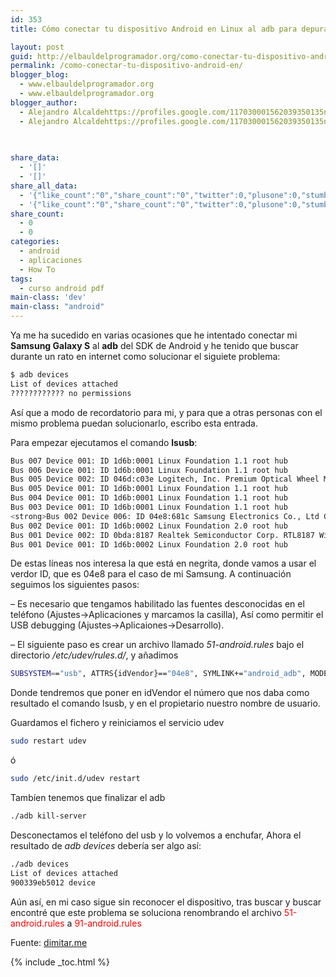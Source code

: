 ```yaml
---
id: 353
title: Cómo conectar tu dispositivo Android en Linux al adb para depurar y desarrollar aplicaciones

layout: post
guid: http://elbauldelprogramador.org/como-conectar-tu-dispositivo-android-en-linux-al-adb-para-depurar-y-desarrollar-aplicaciones/
permalink: /como-conectar-tu-dispositivo-android-en/
blogger_blog:
  - www.elbauldelprogramador.org
  - www.elbauldelprogramador.org
blogger_author:
  - Alejandro Alcaldehttps://profiles.google.com/117030001562039350135noreply@blogger.com
  - Alejandro Alcaldehttps://profiles.google.com/117030001562039350135noreply@blogger.com

  
  
share_data:
  - '[]'
  - '[]'
share_all_data:
  - '{"like_count":"0","share_count":"0","twitter":0,"plusone":0,"stumble":0,"pinit":0,"count":0,"time":1333551690}'
  - '{"like_count":"0","share_count":"0","twitter":0,"plusone":0,"stumble":0,"pinit":0,"count":0,"time":1333551690}'
share_count:
  - 0
  - 0
categories:
  - android
  - aplicaciones
  - How To
tags:
  - curso android pdf
main-class: 'dev'
main-class: "android"
---
```

Ya me ha sucedido en varias ocasiones que he intentado conectar mi **Samsung Galaxy S** al **adb** del SDK de Android y he tenido que buscar durante un rato en internet como solucionar el siguiete problema:

```bash
$ adb devices
List of devices attached
???????????? no permissions
```

Así que a modo de recordatorio para mi, y para que a otras personas con el mismo problema puedan solucionarlo, escribo esta entrada.

<a name="more"></a>

Para empezar ejecutamos el comando **lsusb**:

```bash
Bus 007 Device 001: ID 1d6b:0001 Linux Foundation 1.1 root hub
Bus 006 Device 001: ID 1d6b:0001 Linux Foundation 1.1 root hub
Bus 005 Device 002: ID 046d:c03e Logitech, Inc. Premium Optical Wheel Mouse (M-BT58)
Bus 005 Device 001: ID 1d6b:0001 Linux Foundation 1.1 root hub
Bus 004 Device 001: ID 1d6b:0001 Linux Foundation 1.1 root hub
Bus 003 Device 001: ID 1d6b:0001 Linux Foundation 1.1 root hub
<strong>Bus 002 Device 006: ID 04e8:681c Samsung Electronics Co., Ltd Galaxy Portal/Spica/S</strong>
Bus 002 Device 001: ID 1d6b:0002 Linux Foundation 2.0 root hub
Bus 001 Device 002: ID 0bda:8187 Realtek Semiconductor Corp. RTL8187 Wireless Adapter
Bus 001 Device 001: ID 1d6b:0002 Linux Foundation 2.0 root hub
```

De estas líneas nos interesa la que está en negrita, donde vamos a usar el verdor ID, que es 04e8 para el caso de mi Samsung. A continuación seguimos los siguientes pasos:

&#8211; Es necesario que tengamos habilitado las fuentes desconocidas en el teléfono (Ajustes->Aplicaciones y marcamos la casilla), Así como permitir el USB debugging (Ajustes->Aplicaiones->Desarrollo).

&#8211; El siguiente paso es crear un archivo llamado *51-android.rules* bajo el directorio */etc/udev/rules.d/*, y añadimos

```bash
SUBSYSTEM=="usb", ATTRS{idVendor}=="04e8", SYMLINK+="android_adb", MODE="0666", OWNER="nombre-de-usuario"
```

Donde tendremos que poner en idVendor el número que nos daba como resultado el comando lsusb, y en el propietario nuestro nombre de usuario.

Guardamos el fichero y reiniciamos el servicio udev

```bash
sudo restart udev
```

ó

```bash
sudo /etc/init.d/udev restart
```

Tambíen tenemos que finalizar el adb

```bash
./adb kill-server
```

Desconectamos el teléfono del usb y lo volvemos a enchufar, Ahora el resultado de *adb devices* debería ser algo así:

```bash
./adb devices
List of devices attached
900339eb5012 device
```

<p class="alert">
  Aún así, en mi caso sigue sin reconocer el dispositivo, tras buscar y buscar encontré que este problema se soluciona renombrando el archivo <span style="color: #f00;">51-android.rules</span> a <span style="color: #f00;">91-android.rules</span>
</p>

Fuente: <a href="http://dimitar.me/how-to-connect-your-android-phone-to-ubuntu-to-do-developmenttestinginstallations-or-tethering/" target="_blank">dimitar.me</a>



{% include _toc.html %}
